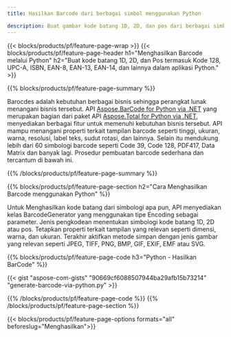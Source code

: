 ```yaml
---
title: Hasilkan Barcode dari berbagai simbol menggunakan Python 

description: Buat gambar kode batang 1D, 2D, dan pos dari berbagai simbol termasuk 128 dan QR dengan Python menggunakan beberapa kode baris 
---
```


{{< blocks/products/pf/feature-page-wrap >}}
{{< blocks/products/pf/feature-page-header h1="Menghasilkan Barcode melalui Python" h2="Buat kode batang 1D, 2D, dan Pos termasuk Kode 128, UPC-A, ISBN, EAN-8, EAN-13, EAN-14, dan lainnya dalam aplikasi Python." >}}

{{% blocks/products/pf/feature-page-summary %}}

Barocdes adalah kebutuhan berbagai bisnis sehingga perangkat lunak menangani bisnis tersebut. API [Aspose.BarCode for Python via .NET](https://products.aspose.com/barcode/python-net/) yang merupakan bagian dari paket API [Aspose.Total for Python via .NET](https://products.aspose.com/total/python-net/), menyediakan berbagai fitur untuk memenuhi kebutuhan bisnis tersebut. API mampu menangani properti terkait tampilan barcode seperti tinggi, ukuran, warna, resolusi, label teks, sudut rotasi, dan lainnya. Selain itu mendukung lebih dari 60 simbologi barcode seperti Code 39, Code 128, PDF417, Data Matrix dan banyak lagi. Prosedur pembuatan barcode sederhana dan tercantum di bawah ini.

{{% /blocks/products/pf/feature-page-summary  %}}

{{% blocks/products/pf/feature-page-section  h2="Cara Menghasilkan Barcode menggunakan Python" %}}

Untuk Menghasilkan kode batang dari simbologi apa pun, API menyediakan kelas BarcodeGenerator yang menggunakan tipe Encoding sebagai parameter. Jenis pengkodean menentukan simbologi kode batang 1D, 2D atau pos. Tetapkan properti terkait tampilan yang relevan seperti dimensi, warna, dan ukuran. Terakhir aktifkan metode simpan dengan jenis gambar yang relevan seperti JPEG, TIFF, PNG, BMP, GIF, EXIF, EMF atau SVG.

{{% blocks/products/pf/feature-page-code h3="Python - Hasilkan BarCode" %}}

{{< gist "aspose-com-gists" "90669cf6088507944ba29afb15b73214" "generate-barcode-via-python.py" >}}

{{% /blocks/products/pf/feature-page-code  %}}
{{% /blocks/products/pf/feature-page-section %}}

{{< blocks/products/pf/feature-page-options formats="all" beforeslug="Menghasilkan">}}